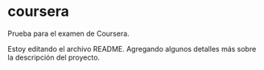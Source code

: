 # coursera
Prueba para el examen de Coursera.

Estoy editando el archivo README. Agregando algunos detalles más sobre la descripción del proyecto.
